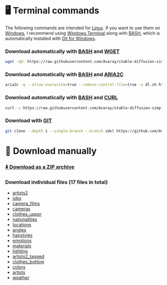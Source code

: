 # 🖥️ Terminal commands

The following commands are intended for [Linux](https://en.wikipedia.org/wiki/Linux). If you want to use them on [Windows](https://en.wikipedia.org/wiki/Microsoft_Windows), I recommend using [Windows Terminal](https://github.com/microsoft/terminal) along with [BASH](https://www.gnu.org/software/bash/), which is automatically installed with [Git for Windows](https://git-scm.com/downloads).

### Download automatically with [BASH](https://www.gnu.org/software/bash/) and [WGET](https://www.gnu.org/software/wget/)

```bash
wget -qO- https://raw.githubusercontent.com/Avaray/stable-diffusion-simple-wildcards/sdxl/scripts/download.sh | bash -s -- wget sdxl
```

### Download automatically with [BASH](https://www.gnu.org/software/bash/) and [ARIA2C](https://aria2.github.io/)

```bash
aria2c -q --allow-overwrite=true --remove-control-file=true -o dl.sh https://raw.githubusercontent.com/Avaray/stable-diffusion-simple-wildcards/sdxl/scripts/download.sh && chmod +x dl.sh && ./dl.sh aria2c sdxl
```

### Download automatically with [BASH](https://www.gnu.org/software/bash/) and [CURL](https://curl.se/)

```bash
curl -s https://raw.githubusercontent.com/Avaray/stable-diffusion-simple-wildcards/sdxl/scripts/download.sh | bash -s -- curl sdxl
```

### Download with [GIT](https://git-scm.com/)

```bash
git clone --depth 1 --single-branch --branch sdxl https://github.com/Avaray/stable-diffusion-simple-wildcards && mv stable-diffusion-simple-wildcards/wildcards/*.txt . > /dev/null 2>&1 && rm -rf stable-diffusion-simple-wildcards
```

# 🧩 Download manually

### [⬇️ Download as a ZIP archive](https://github.com/Avaray/stable-diffusion-simple-wildcards/releases/latest/download/stable-diffusion-simple-wildcards-sdxl.zip)

### Download individual files (17 files in total)

- [artists2](https://raw.githubusercontent.com/Avaray/stable-diffusion-simple-wildcards/sdxl/wildcards/artists2.txt)
- [jobs](https://raw.githubusercontent.com/Avaray/stable-diffusion-simple-wildcards/sdxl/wildcards/jobs.txt)
- [camera_films](https://raw.githubusercontent.com/Avaray/stable-diffusion-simple-wildcards/sdxl/wildcards/camera_films.txt)
- [cameras](https://raw.githubusercontent.com/Avaray/stable-diffusion-simple-wildcards/sdxl/wildcards/cameras.txt)
- [clothes_upper](https://raw.githubusercontent.com/Avaray/stable-diffusion-simple-wildcards/sdxl/wildcards/clothes_upper.txt)
- [nationalities](https://raw.githubusercontent.com/Avaray/stable-diffusion-simple-wildcards/sdxl/wildcards/nationalities.txt)
- [locations](https://raw.githubusercontent.com/Avaray/stable-diffusion-simple-wildcards/sdxl/wildcards/locations.txt)
- [angles](https://raw.githubusercontent.com/Avaray/stable-diffusion-simple-wildcards/sdxl/wildcards/angles.txt)
- [hairstyles](https://raw.githubusercontent.com/Avaray/stable-diffusion-simple-wildcards/sdxl/wildcards/hairstyles.txt)
- [emotions](https://raw.githubusercontent.com/Avaray/stable-diffusion-simple-wildcards/sdxl/wildcards/emotions.txt)
- [materials](https://raw.githubusercontent.com/Avaray/stable-diffusion-simple-wildcards/sdxl/wildcards/materials.txt)
- [lighting](https://raw.githubusercontent.com/Avaray/stable-diffusion-simple-wildcards/sdxl/wildcards/lighting.txt)
- [artists2_tagged](https://raw.githubusercontent.com/Avaray/stable-diffusion-simple-wildcards/sdxl/wildcards/artists2_tagged.txt)
- [clothes_bottom](https://raw.githubusercontent.com/Avaray/stable-diffusion-simple-wildcards/sdxl/wildcards/clothes_bottom.txt)
- [colors](https://raw.githubusercontent.com/Avaray/stable-diffusion-simple-wildcards/sdxl/wildcards/colors.txt)
- [artists](https://raw.githubusercontent.com/Avaray/stable-diffusion-simple-wildcards/sdxl/wildcards/artists.txt)
- [weather](https://raw.githubusercontent.com/Avaray/stable-diffusion-simple-wildcards/sdxl/wildcards/weather.txt)

